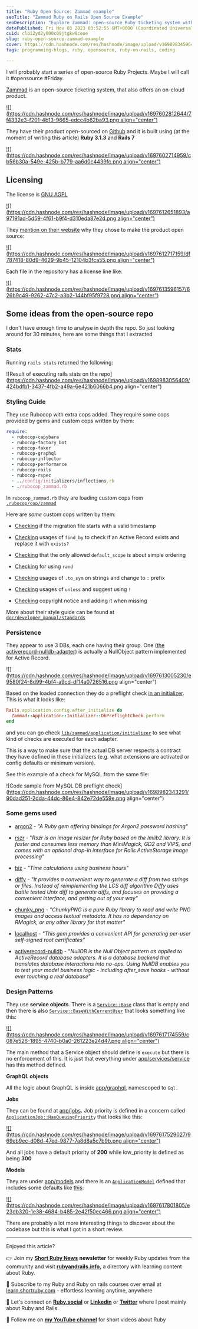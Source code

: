 ```yaml
---
title: "Ruby Open Source: Zammad example"
seoTitle: "Zammad Ruby on Rails Open Source Example"
seoDescription: "Explore Zammad: open-source Ruby ticketing system with cloud, custom styling, multiple databases, and service objects on Ruby 3.1.3, Rails 7"
datePublished: Fri Nov 03 2023 03:52:55 GMT+0000 (Coordinated Universal Time)
cuid: cloi2yd2y000c09jtgkw8ceoe
slug: ruby-open-source-zammad-example
cover: https://cdn.hashnode.com/res/hashnode/image/upload/v1698983459643/94aeb1b5-df0d-48b1-a725-e14dfb466096.png
tags: programming-blogs, ruby, opensource, ruby-on-rails, coding

---
```


I will probably start a series of open-source Ruby Projects. Maybe I will call it #opensource #Friday.

[Zammad](https://zammad.com/en) is an open-source ticketing system, that also offers an on-cloud product.

[![](https://cdn.hashnode.com/res/hashnode/image/upload/v1697602812644/7f4332e3-f201-4b13-9665-edcc4b62ba93.png align="center")](https://zammad.com/en)

They have their product open-sourced on [Github](https://github.com/zammad/zammad) and it is built using (at the moment of writing this article) **Ruby 3.1.3** and **Rails 7**

[![](https://cdn.hashnode.com/res/hashnode/image/upload/v1697602714959/cb56b30a-549e-425b-b779-aa6d0c4439fc.png align="center")](https://github.com/zammad/zammad)

## Licensing

The license is [GNU AGPL](https://github.com/zammad/zammad/blob/develop/LICENSE)

[![](https://cdn.hashnode.com/res/hashnode/image/upload/v1697612651893/a97191ad-5d59-4f61-b9f4-d310eda87e2d.png align="center")](https://github.com/zammad/zammad/blob/develop/LICENSE)

They [mention on their website](https://zammad.com/en/company/open-source) why they chose to make the product open source:

[![](https://cdn.hashnode.com/res/hashnode/image/upload/v1697612717159/df787418-80d9-4629-9b45-12104b3fca55.png align="center")](https://zammad.com/en/company/open-source)

Each file in the repository has a license line like:

[![](https://cdn.hashnode.com/res/hashnode/image/upload/v1697613596157/626b9c49-9262-47c2-a3b2-144bf95f9728.png align="center")](https://github.com/zammad/zammad/blob/develop/Gemfile)

## Some ideas from the open-source repo

I don't have enough time to analyse in depth the repo. So just looking around for 30 minutes, here are some things that I extracted

### Stats

Running `rails stats` returned the following:

![Result of executing rails stats on the repo](https://cdn.hashnode.com/res/hashnode/image/upload/v1698983056409/424bdfb1-3437-4fb2-a49a-6e421b6066b4.png align="center")

### Styling Guide

They use Rubocop with extra cops added. They require some cops provided by gems and custom cops written by them:

```ruby
require:
  - rubocop-capybara
  - rubocop-factory_bot
  - rubocop-faker
  - rubocop-graphql
  - rubocop-inflector
  - rubocop-performance
  - rubocop-rails
  - rubocop-rspec
  - ../config/initializers/inflections.rb
  - ./rubocop_zammad.rb
```

In `rubocop_zammad.rb` they are loading custom cops from [`.rubocop/cop/zammad`](https://github.com/zammad/zammad/tree/develop/.rubocop/cop/zammad)

Here are *some* custom cops written by them:

* [Checking](https://github.com/zammad/zammad/blob/develop/.rubocop/cop/zammad/correct_migration_timestamp.rb) if the migration file starts with a valid timestamp
    
* [Checking](https://github.com/zammad/zammad/blob/develop/.rubocop/cop/zammad/exists_condition.rb) usages of `find_by` to check if an Active Record exists and replace it with `exists?`
    
* [Checking](https://github.com/zammad/zammad/blob/develop/.rubocop/cop/zammad/forbid_default_scope.rb) that the only allowed `default_scope` is about simple ordering
    
* [Checking](https://github.com/zammad/zammad/blob/develop/.rubocop/cop/zammad/forbid_rand.rb) for using `rand`
    
* [Checking](https://github.com/zammad/zammad/blob/develop/.rubocop/cop/zammad/no_to_sym_on_string.rb) usages of `.to_sym` on strings and change to `:` prefix
    
* [Checking](https://github.com/zammad/zammad/blob/develop/.rubocop/cop/zammad/prefer_negated_if_over_unless.rb) usages of `unless` and suggest using `!`
    
* [Checking](https://github.com/zammad/zammad/blob/develop/.rubocop/cop/zammad/update_copyright.rb) copyright notice and adding it when missing
    

More about their style guide can be found at [`doc/developer_manual/standards`](https://github.com/zammad/zammad/blob/develop/doc/developer_manual/standards/code-style-guide.md)

### Persistence

They appear to use 3 DBs, each one having their group. One ([the activerecord-nulldb-adapter](https://github.com/nulldb/nulldb)) is actually a NullObject pattern implemented for Active Record.

![](https://cdn.hashnode.com/res/hashnode/image/upload/v1697613005230/e9580f24-8d99-4bf4-a9cd-df14a0726516.png align="center")

Based on the loaded connection they do a preflight check [in an initializer](https://github.com/zammad/zammad/blob/develop/config/initializers/db_preflight_check.rb). This is what it looks like:

```ruby
Rails.application.config.after_initialize do
  Zammad::Application::Initializer::DbPreflightCheck.perform
end
```

and you can go check [`lib/zammad/application/initializer`](https://github.com/zammad/zammad/tree/develop/lib/zammad/application/initializer/db_preflight_check) to see what kind of checks are executed for each adapter.

This is a way to make sure that the actual DB server respects a contract they have defined in these initializers (e.g. what extensions are activated or config defaults or minimum version).

See this example of a check for MySQL from the same file:

![Code sample from MySQL DB preflight check](https://cdn.hashnode.com/res/hashnode/image/upload/v1698982343291/90dad251-2dda-44dc-86e4-842e72de559e.png align="center")

### Some gems used

* [argon2](https://github.com/technion/ruby-argon2) - *"A Ruby gem offering bindings for Argon2 password hashing"*
    
* [rszr](https://github.com/mtgrosser/rszr) - "*Rszr is an image resizer for Ruby based on the Imlib2 library. It is faster and consumes less memory than MiniMagick, GD2 and VIPS, and comes with an optional drop-in interface for Rails ActiveStorage image processing*"
    
* [biz](https://github.com/zendesk/biz) - *"Time calculations using business hours"*
    
* [diffy](https://github.com/samg/diffy) - *"It provides a convenient way to generate a diff from two strings or files. Instead of reimplementing the LCS diff algorithm Diffy uses battle tested Unix diff to generate diffs, and focuses on providing a convenient interface, and getting out of your way"*
    
* [chunky\_png](https://github.com/wvanbergen/chunky_png) - *"ChunkyPNG is a pure Ruby library to read and write PNG images and access textual metadata. It has no dependency on RMagick, or any other library for that matter"*
    
* [localhost](https://github.com/socketry/localhost) - *"This gem provides a convenient API for generating per-user self-signed root certificates"*
    
* [activerecord-nulldb](https://github.com/nulldb/nulldb) - "*NullDB is the Null Object pattern as applied to ActiveRecord database adapters. It is a database backend that translates database interactions into no-ops. Using NullDB enables you to test your model business logic - including after\_save hooks - without ever touching a real database"*
    

### Design Patterns

They use **service objects**. There is a [`Service::Base`](https://github.com/zammad/zammad/blob/develop/app/services/service/base.rb) class that is empty and then there is also [`Service::BaseWithCurrentUser`](https://github.com/zammad/zammad/blob/develop/app/services/service/base_with_current_user.rb) that looks something like this:

[![](https://cdn.hashnode.com/res/hashnode/image/upload/v1697617174559/c087e526-1895-4740-b0a0-261223e24d47.png align="center")](https://github.com/zammad/zammad/blob/develop/app/services/service/base_with_current_user.rb)

The main method that a Service object should define is `execute` but there is no enforcement of this. It is just that everything under [app/services/service](https://github.com/zammad/zammad/tree/develop/app/services/service) has this method defined.

**GraphQL objects**

All the logic about GraphQL is inside [app/graphql](https://github.com/zammad/zammad/tree/develop/app/graphql), namescoped to `Gql.`

**Jobs**

They can be found at [app/jobs](https://github.com/zammad/zammad/tree/develop/app/jobs)**.** Job priority is defined in a concern called [`ApplicationJob::HasQueuingPriorit`](https://github.com/zammad/zammad/blob/develop/app/jobs/application_job/has_queuing_priority.rb)`y` that looks like this:

[![](https://cdn.hashnode.com/res/hashnode/image/upload/v1697617529027/969eb9ec-d08d-47ed-9877-7a8d8a5c7b9b.png align="center")](https://github.com/zammad/zammad/blob/develop/app/jobs/application_job/has_queuing_priority.rb)

And all jobs have a default priority of **200** while low\_priority is defined as being **300**

**Models**

They are under [app/models](https://github.com/zammad/zammad/tree/develop/app/models) and there is an [`ApplicationModel`](https://github.com/zammad/zammad/blob/develop/app/models/application_model.rb) defined that includes some defaults like [this](https://github.com/zammad/zammad/blob/develop/app/models/application_model.rb):

[![](https://cdn.hashnode.com/res/hashnode/image/upload/v1697617801805/e23db320-1e38-4684-b485-2e42f50ec466.png align="center")](https://github.com/zammad/zammad/blob/develop/app/models/application_model.rb)

There are probably a lot more interesting things to discover about the codebase but this is what I got in a short review.

---

Enjoyed this article?

👉 Join my [**Short Ruby News**](https://shortruby.com/) **newsletter** for weekly Ruby updates from the community and visit [**rubyandrails.info**](http://rubyandrails.info)**,** a directory with learning content about Ruby.

👐 Subscribe to my Ruby and Ruby on rails courses over email at [learn.shortruby.com](https://learn.shortruby.com) - effortless learning anytime, anywhere

🤝 Let's connect on [**Ruby.social**](https://ruby.social/@lucian) or [**Linkedin**](https://linkedin.com/in/lucianghinda) or [**Twitter**](https://x.com/lucianghinda) where I post mainly about Ruby and Rails.

🎥 Follow me on [**my YouTube channel**](https://www.youtube.com/@shortruby) for short videos about Ruby